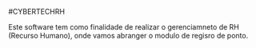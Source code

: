 #CYBERTECHRH

Este software tem como finalidade de realizar o gerenciamneto de RH (Recurso Humano), onde vamos abranger o modulo de regisro de ponto. 
